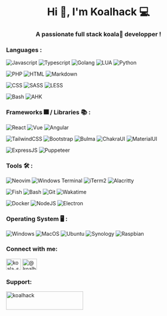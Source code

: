 <h1 align="center">Hi 👋, I'm Koalhack 💻</h1>
<h3 align="center">A passionate full stack koala🐨 developper !</h3>

<h3 align="left">Languages :</h3>

![Javascript](https://img.shields.io/badge/-JavaScript-222222?style=flat&labelColor=8444ff&logo=javascript&logoColor=white)
![Typescript](https://img.shields.io/badge/-Typescript-222222?style=flat&labelColor=8444ff&logo=typescript&logoColor=white)
![Golang](https://img.shields.io/badge/-Golang-222222?style=flat&labelColor=8444ff&logo=go&logoColor=white)
![LUA](https://img.shields.io/badge/-LUA-222222?style=flat&labelColor=8444ff&logo=lua&logoColor=white)
![Python](https://img.shields.io/badge/-Python-222222?style=flat&labelColor=8444ff&logo=python&logoColor=white)

![PHP](https://img.shields.io/badge/-PHP-222222?style=flat&labelColor=8444ff&logo=php&logoColor=white)
![HTML](https://img.shields.io/badge/-HTML-222222?style=flat&labelColor=8444ff&logo=html5&logoColor=white)
![Markdown](https://img.shields.io/badge/-Markdown-222222?style=flat&labelColor=8444ff&logo=markdown&logoColor=white)

![CSS](https://img.shields.io/badge/-CSS-222222?style=flat&labelColor=8444ff&logo=css3&logoColor=white)
![SASS](https://img.shields.io/badge/-SASS-222222?style=flat&labelColor=8444ff&logo=sass&logoColor=white)
![LESS](https://img.shields.io/badge/-LESS-222222?style=flat&labelColor=8444ff&logo=less&logoColor=white)

![Bash](https://img.shields.io/badge/-Bash-222222?style=flat&labelColor=8444ff&logo=gnubash&logoColor=white)
![AHK](https://img.shields.io/badge/-AutoHotKey-222222?style=flat&labelColor=8444ff&logo=autohotkey&logoColor=white)

<h3 align="left"> Frameworks 🎆 / Libraries 📚 :</h3>

![React](https://img.shields.io/badge/-React-222222?style=flat&labelColor=8444ff&logo=react&logoColor=white)
![Vue](https://img.shields.io/badge/-Vue-222222?style=flat&labelColor=8444ff&logo=vue.js&logoColor=white)
![Angular](https://img.shields.io/badge/-Angular-222222?style=flat&labelColor=8444ff&logo=angular&logoColor=white)

![TailwindCSS](https://img.shields.io/badge/-TailwindCSS-222222?style=flat&labelColor=8444ff&logo=tailwindcss&logoColor=white)
![Bootstrap](https://img.shields.io/badge/-Bootstrap-222222?style=flat&labelColor=8444ff&logo=bootstrap&logoColor=white)
![Bulma](https://img.shields.io/badge/-Bulma-222222?style=flat&labelColor=8444ff&logo=bulma&logoColor=white)
![ChakraUI](https://img.shields.io/badge/-Chakra%20UI-222222?style=flat&labelColor=8444ff&logo=chakraui&logoColor=white)
![MaterialUI](https://img.shields.io/badge/-Material%20UI-222222?style=flat&labelColor=8444ff&logo=mui&logoColor=white)

![ExpressJS](https://img.shields.io/badge/-ExpressJS-222222?style=flat&labelColor=8444ff&logo=express&logoColor=white)
![Puppeteer](https://img.shields.io/badge/-Puppeteer-222222?style=flat&labelColor=8444ff&logo=puppeteer&logoColor=white)

<h3 align="left">Tools 🛠️ :</h3>

![Neovim](https://img.shields.io/badge/-Neovim-222222?style=flat&labelColor=8444ff&logo=neovim&logoColor=white)
![Windows Terminal](https://img.shields.io/badge/-Windows%20Terminal-222222?style=flat&labelColor=8444ff&logo=windowsterminal&logoColor=white)
![iTerm2](https://img.shields.io/badge/-iTerm2-222222?style=flat&labelColor=8444ff&logo=iterm2&logoColor=white)
![Alacritty](https://img.shields.io/badge/-Alacritty-222222?style=flat&labelColor=8444ff&logo=alacritty&logoColor=white)

![Fish](https://img.shields.io/badge/-Fish-222222?style=flat&labelColor=8444ff&logo=fish&logoColor=white)
![Bash](https://img.shields.io/badge/-Bash-222222?style=flat&labelColor=8444ff&logo=gnubash&logoColor=white)
![Git](https://img.shields.io/badge/-Git-222222?style=flat&labelColor=8444ff&logo=git&logoColor=white)
![Wakatime](https://img.shields.io/badge/-Wakatime-222222?style=flat&labelColor=8444ff&logo=wakatime&logoColor=white)

![Docker](https://img.shields.io/badge/-Docker-222222?style=flat&labelColor=8444ff&logo=docker&logoColor=white)
![NodeJS](https://img.shields.io/badge/-NodeJS-222222?style=flat&labelColor=8444ff&logo=node.js&logoColor=white)
![Electron](https://img.shields.io/badge/-Electron-222222?style=flat&labelColor=8444ff&logo=electron&logoColor=white)

<h3 align="left">Operating System 🖥️ :</h3>

![Windows](https://img.shields.io/badge/-Windows-222222?style=flat&labelColor=8444ff&logo=windows&logoColor=white)
![MacOS](https://img.shields.io/badge/-MacOS-222222?style=flat&labelColor=8444ff&logo=apple&logoColor=white)
![Ubuntu](https://img.shields.io/badge/-Ubuntu-222222?style=flat&labelColor=8444ff&logo=Ubuntu&logoColor=white)
![Synology](https://img.shields.io/badge/-Synology-222222?style=flat&labelColor=8444ff&logo=synology&logoColor=white)
![Raspbian](https://img.shields.io/badge/-Raspbian-222222?style=flat&labelColor=8444ff&logo=raspberrypi&logoColor=white)

<h3 align="left">Connect with me:</h3>
<p align="left">
<a href="https://dev.to/koala_san" target="blank"><img align="center" src="https://raw.githubusercontent.com/rahuldkjain/github-profile-readme-generator/master/src/images/icons/Social/devto.svg" alt="koala_san" height="30" width="40" /></a>
<a href="https://medium.com/@koalhack" target="blank"><img align="center" src="https://raw.githubusercontent.com/rahuldkjain/github-profile-readme-generator/master/src/images/icons/Social/medium.svg" alt="@koalhack" height="30" width="40" /></a>
</p>

<h3 align="left">Support:</h3>
<p><a href="https://www.buymeacoffee.com/koalhack"> <img align="left" src="https://cdn.buymeacoffee.com/buttons/v2/default-yellow.png" height="50" width="210" alt="koalhack" /></a></p><br><br>
